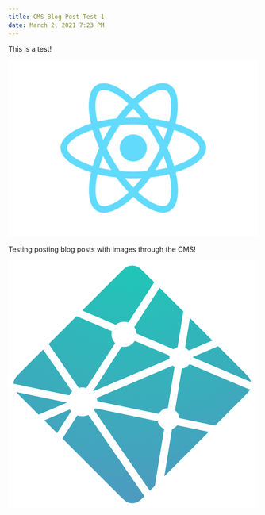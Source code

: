 ```yaml
---
title: CMS Blog Post Test 1
date: March 2, 2021 7:23 PM
---
```

This is a test!

![React](react2.png "React")

Testing posting blog posts with images through the CMS!

![Netlify](netlifycms2.png "Netlify")